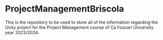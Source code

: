 # ProjectManagementBriscola
This is the repository to be used to store all of the information regarding the Unity project for the Project Management course of Ca Foscari University year 2023/2024.
